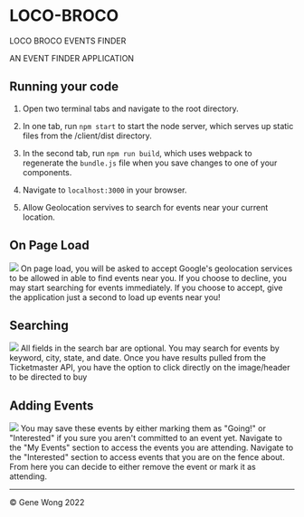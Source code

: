# LOCO-BROCO
LOCO BROCO EVENTS FINDER

AN EVENT FINDER APPLICATION

## Running your code

1. Open two terminal tabs and navigate to the root directory.

2. In one tab, run `npm start` to start the node server, which serves up static files from the /client/dist directory.

3. In the second tab, run `npm run build`, which uses webpack to regenerate the `bundle.js` file when you save changes to one of your components.

4. Navigate to `localhost:3000` in your browser.

5. Allow Geolocation servives to search for events near your current location.

## On Page Load
<img src="https://i.imgur.com/wWijprU.gif"></img>
On page load, you will be asked to accept Google's geolocation services to be allowed in able to find events near you.
If you choose to decline, you may start searching for events immediately.
If you choose to accept, give the application just a second to load up events near you!

## Searching
<img src="https://i.imgur.com/TXixcHJ.gif"></img>
All fields in the search bar are optional. You may search for events by keyword, city, state, and date.
Once you have results pulled from the Ticketmaster API, you have the option to click directly on the image/header to be directed to buy

## Adding Events
<img src="https://i.imgur.com/5GUPFU7.gif"></img>
You may save these events by either marking them as "Going!" or "Interested" if you sure you aren't committed to an event yet. 
Navigate to the "My Events" section to access the events you are attending.
Navigate to the "Interested" section to access events that you are on the fence about. From here you can decide to either remove the event or mark it as attending. <br>

<hr>
© Gene Wong 2022
